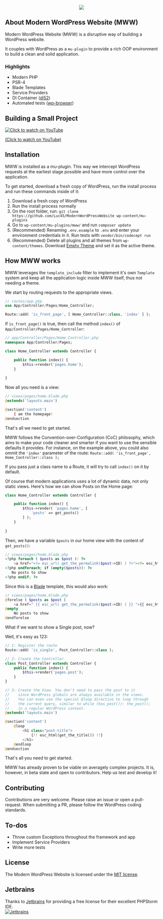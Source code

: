 <p align="center"><img src="http://dev.lucasbustamante.com.br/mww-logo.svg"></p>

## About Modern WordPress Website (MWW)

Modern WordPress Website (MWW) is a disruptive way of building a WordPress website.

It couples with WordPress as a `mu-plugin` to provide a rich OOP environment to build a clean and solid application. 

### Highlights

- Modern PHP
- PSR-4
- Blade Templates
- Service Providers
- DI Container ([di52](https://github.com/lucatume/di52))
- Automated tests ([wp-browser](https://github.com/lucatume/wp-browser))

## Building a Small Project

[![Click to watch on YouTube](https://img.youtube.com/vi/avEukD0meAg/0.jpg)](https://www.youtube.com/watch?v=avEukD0meAg)

[(Click to watch on YouTube)](https://www.youtube.com/watch?v=avEukD0meAg)

## Installation

MWW is installed as a mu-plugin. This way we intercept WordPress requests at the earliest stage possible and have more control over the application.

To get started, download a fresh copy of WordPress, run the install process and run these commands inside of it:

1. Download a fresh copy of WordPress
2. Run the install process normally
3. On the root folder, run: `git clone https://github.com/Luc45/ModernWordPressWebsite wp-content/mu-plugins`
4. Go to `wp-content/mu-plugins/mww/` and run `composer update` 
5. (Recommended) Renaming `.env.example` to `.env` and enter your environment credentials in it. Run tests with `vendor/bin/codecept run`
6. (Recommended) Delete all plugins and all themes from `wp-content/themes`. Download [Empty Theme](https://github.com/Luc45/EmptyTheme/archive/master.zip) and set it as the active theme.

## How MWW works

MWW leverages the `template_include` filter to implement it's own `Template` system and keep all the application logic inside MWW itself, thus not needing a theme.

We start by routing requests to the appropriate views.

```php
// routes/app.php
use App/Controller/Pages/Home_Controller;

Route::add( 'is_front_page', [ Home_Controller::class, 'index' ] );
```

If `is_front_page()` is true, then call the method `index()` of `App/Controller/Pages/Home_Controller`:

```php
// app/Controller/Pages/Home_Controller.php
namespace App/Controller/Pages;

class Home_Controller extends Controller {

    public function index() {
        $this->render('pages.home');
    }
    
}
```

Now all you need is a view:

```php
// views/pages/home.blade.php
@extends('layouts.main')

@section('content')
    I am the homepage!
@endsection

```

That's all we need to get started.

MWW follows the Convention-over-Configuration (CoC) philosophy, which aims to make your code cleaner and smarter if you want to use the sensible defaults it provides. For instance, on the example above, you could also ommit the `'index'` parameter of the route: `Route::add( 'is_front_page', Home_Controller::class );`

If you pass just a class name to a Route, it will try to call `index()` on it by default.

Of course that modern applications uses a lot of dynamic data, not only static views. Here's how we can show Posts on the Home page:

```php
class Home_Controller extends Controller {

    public function index() {
        $this->render( 'pages.home', [
            'posts' => get_posts()
        ] );
    }
    
}
```
Then, we have a variable `$posts` in our home view with the content of `get_posts()`:
```php
// views/pages/home.blade.php
<?php foreach ( $posts as $post ): ?>
    <a href="<?= esc_url( get_the_permalink($post->ID) ) ?>"><?= esc_html( $post->post_title ) ?></a>
<?php endforeach; if (empty($posts)): ?>
   No posts to show
<?php endif; ?>
```

Since this is a [Blade](https://laravel.com/docs/blade) template, this would also work:

```php
// views/pages/home.blade.php
@forelse ( $posts as $post )
    <a href=" {{ esc_url( get_the_permalink($post->ID) ) }} ">{{ esc_html($post->post_title) }}</a>
@empty
    No posts to show
@endforelse
```

What if we want to show a Single post, now?

Well, it's easy as 123:

```php
// 1: Register the route
Route::add( 'is_single', Post_Controller::class );

// 2: Create the Controller
class Post_Controller extends Controller {
    public function index() {
        $this->render('pages.post');
    }
}

// 3: Create the View. You don't need to pass the post to it
//    since WordPress globals are always available in the views.
//    You can even use the special @loop directive to loop through
//    the current query, similar to while (has_post()): the_post();
//    in a regular WordPress context.
@extends('layouts.main')

@section('content')
    @loop
        <h1 class="post-title">
            {!! esc_html(get_the_title()) !!}
        </h1>
    @endloop
@endsection
```


That's all you need to get started.

MWW has already proven to be viable on averagely complex projects. It is, however, in beta state and open to contributors. Help us test and develop it! 

## Contributing

Contributions are very welcome. Please raise an issue or open a pull-request. When submitting a PR, please follow the WordPress coding standards.

## To-dos

- Throw custom Exceptions throughout the framework and app
- Implement Service Providers
- Write more tests

## License

The Modern WordPress Website is licensed under the [MIT license](https://opensource.org/licenses/MIT).

## Jetbrains

Thanks to [Jetbrains](https://www.jetbrains.com) for providing a free license for their excellent PHPStorm IDE.  
<a href="https://www.jetbrains.com">
  <img src="https://upload.wikimedia.org/wikipedia/commons/1/1a/JetBrains_Logo_2016.svg" alt="Jetbrains">
</a>
